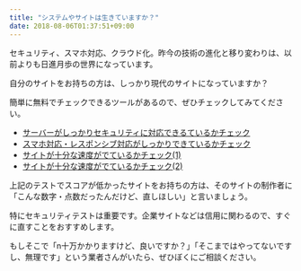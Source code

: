 ```yaml
---
title: "システムやサイトは生きていますか？"
date: 2018-08-06T01:37:51+09:00
---
```

セキュリティ、スマホ対応、クラウド化。昨今の技術の進化と移り変わりは、以前よりも日進月歩の世界になっています。

自分のサイトをお持ちの方は、しっかり現代のサイトになっていますか？

簡単に無料でチェックできるツールがあるので、ぜひチェックしてみてください。

- [サーバーがしっかりセキュリティに対応できるているかチェック](https://www.ssllabs.com/ssltest/index.html)
- [スマホ対応・レスポンシブ対応がしっかりできているかチェック](https://developers.google.com/speed/pagespeed/insights/?hl=ja)
- [サイトが十分な速度がでているかチェック(1)](https://developers.google.com/speed/pagespeed/insights/)
- [サイトが十分な速度がでているかチェック(2)](https://gtmetrix.com/)

上記のテストでスコアが低かったサイトをお持ちの方は、そのサイトの制作者に「こんな数字・点数だったんだけど、直しほしい」と言いましょう。

特にセキュリティテストは重要です。企業サイトなどは信用に関わるので、すぐに直すことをおすすめします。

もしそこで「n十万かかりますけど、良いですか？」「そこまではやってないですし、無理です」という業者さんがいたら、ぜひぼくにご相談ください。